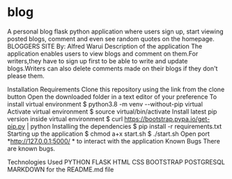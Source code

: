 # blog
A personal blog flask python application where users sign up, start viewing posted blogs, comment and even see random quotes on the homepage.
BLOGGERS SITE
By: Alfred Warui
Description of the application
The application enables users to view blogs and comment on them.For writers,they have to sign up first to be able to write and update blogs.Writers can also delete comments made on their blogs if they don't please them.

Installation Requirements
Clone this repository using the link from the clone button
Open the downloaded folder in a text editor of your preference
To install virtual environment
$ python3.8 -m venv --without-pip virtual
Activate virtual environment
$ source virtual/bin/activate
Install latest pip version inside virtual environment
$ curl https://bootstrap.pypa.io/get-pip.py | python
Installing the dependencies
$ pip install -r requirements.txt
Starting up the application
$ chmod a+x start.sh
$ ./start.sh
Open port *http://127.0.0.1:5000/ * to interact with the application
Known Bugs
There are known bugs.

Technologies Used
PYTHON
FLASK
HTML
CSS
BOOTSTRAP
POSTGRESQL
MARKDOWN for the README.md file

